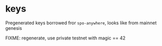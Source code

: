 # keys

Pregenerated keys borrowed fror `spo-anywhere`, looks like from mainnet genesis

FIXME: regenerate, use private testnet with magic == 42
